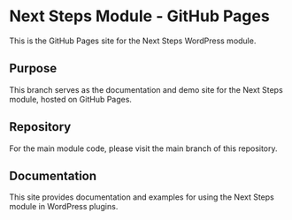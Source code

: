 # Next Steps Module - GitHub Pages

This is the GitHub Pages site for the Next Steps WordPress module.

## Purpose

This branch serves as the documentation and demo site for the Next Steps module, hosted on GitHub Pages.

## Repository

For the main module code, please visit the main branch of this repository.

## Documentation

This site provides documentation and examples for using the Next Steps module in WordPress plugins.